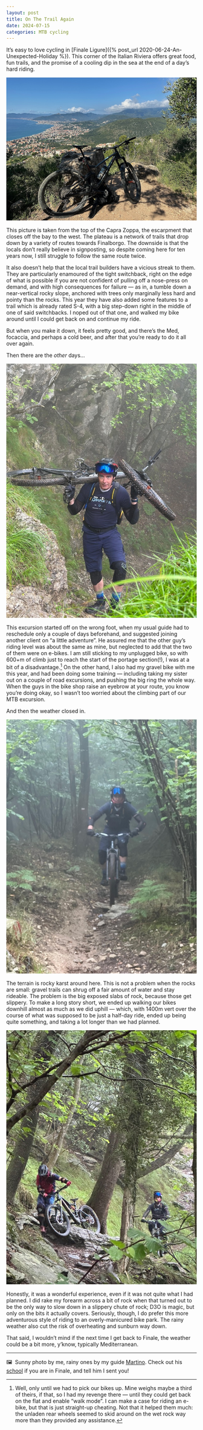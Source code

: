 ```yaml
---
layout: post
title: On The Trail Again
date: 2024-07-15
categories: MTB cycling
---
```


It’s easy to love cycling in [Finale Ligure]({% post_url 2020-06-24-An-Unexpected-Holiday %}). This corner of the Italian Riviera offers great food, fun trails, and the promise of a cooling dip in the sea at the end of a day’s hard riding. 

![A mountain bike leaning against a rock with the sea in the background](/images/IMG_8680.jpeg)

This picture is taken from the top of the Capra Zoppa, the escarpment that closes off the bay to the west. The plateau is a network of trails that drop down by a variety of routes towards Finalborgo. The downside is that the locals don’t really believe in signposting, so despite coming here for ten years now, I still struggle to follow the same route twice.

It also doesn’t help that the local trail builders have a vicious streak to them. They are particularly enamoured of the tight switchback, right on the edge of what is possible if you are not confident of pulling off a nose-press on demand, and with high consequences for failure — as in, a tumble down a near-vertical rocky slope, anchored with trees only marginally less hard and pointy than the rocks. This year they have also added some features to a trail which is already rated S-4, with a big step-down right in the middle of one of said switchbacks. I noped out of that one, and walked my bike around until I could get back on and continue my ride.

But when you make it down, it feels pretty good, and there’s the Med, focaccia, and perhaps a cold beer, and after that you’re ready to do it all over again.

Then there are the *other* days…

![Carrying my bike on my shoulders up a steep rocky hill](/images/239da380-f34b-4e98-9beb-285b441ec319.jpeg)

This excursion started off on the wrong foot, when my usual guide had to reschedule only a couple of days beforehand, and suggested joining another client on “a little adventure”. He assured me that the other guy’s riding level was about the same as mine, but neglected to add that the two of them were on e-bikes. I am still sticking to my unplugged bike, so with 600+m of climb just to reach the start of the portage section(!), I was at a bit of a disadvantage.[^1] On the other hand, I also had my gravel bike with me this year, and had been doing some training — including taking my sister out on a couple of road excursions, and pushing the big ring the whole way. When the guys in the bike shop raise an eyebrow at your route, you know you’re doing okay, so I wasn’t too worried about the climbing part of our MTB excursion.

And then the weather closed in.

![Descending through a dripping wet forest](/images/8a46b5d4-6bc7-4947-b92d-5e79573bc601.jpeg)

The terrain is rocky karst around here. This is not a problem when the rocks are small: gravel trails can shrug off a fair amount of water and stay rideable. The problem is the big exposed slabs of rock, because those get slippery. To make a long story short, we ended up walking our bikes downhill almost as much as we did uphill — which, with 1400m vert over the course of what was supposed to be just a half-day ride, ended up being quite something, and taking a lot longer than we had planned. 

![Behind another rider who is walking his bike over some slippery rocks](/images/227d903b-1fad-4e00-9395-46eb21db9bf9.jpeg)

Honestly, it was a wonderful experience, even if it was not quite what I had planned. I did rake my forearm across a bit of rock when that turned out to be the only way to slow down in a slippery chute of rock; D3O is magic, but only on the bits it actually covers. Seriously, though, I do prefer this more adventurous style of riding to an overly-manicured bike park. The rainy weather also cut the risk of overheating and sunburn way down.

That said, I wouldn’t mind if the next time I get back to Finale, the weather could be a bit more, y’know, typically Mediterranean.
 
*** 
 
🖼️  Sunny photo by me, rainy ones by my guide [Martino](https://www.instagram.com/martino.accame). Check out his [school](http://www.flowschool.it) if you are in Finale, and tell him I sent you!

[^1]: Well, only until we had to pick our bikes up. Mine weighs maybe a third of theirs, if that, so I had my revenge there — until they could get back on the flat and enable “walk mode”. I can make a case for riding an e-bike, but that is just straight-up cheating. Not that it helped them much: the unladen rear wheels seemed to skid around on the wet rock way more than they provided any assistance.